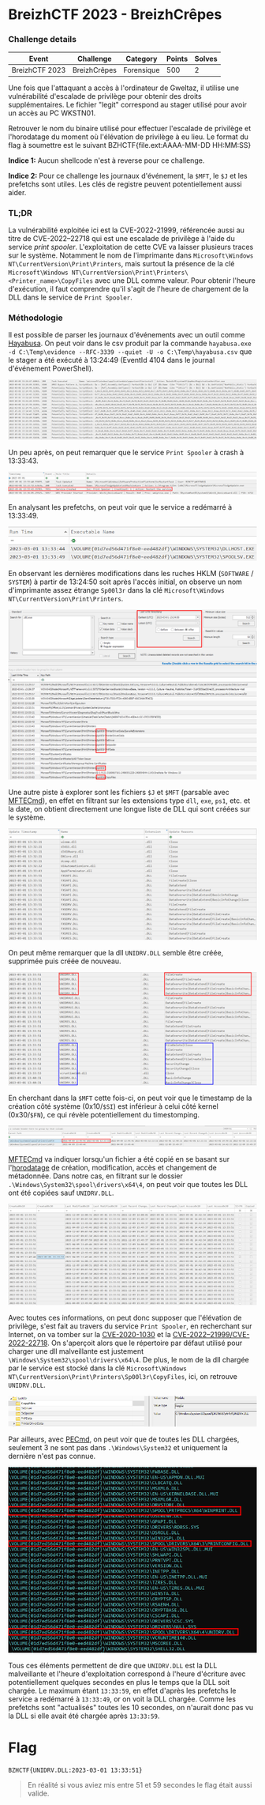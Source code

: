 BreizhCTF 2023 - BreizhCrêpes
==========================

### Challenge details

| Event                    | Challenge  | Category       | Points | Solves      |
|--------------------------|------------|----------------|--------|-------------|
| BreizhCTF 2023           | BreizhCrêpes  | Forensique  | 500    | 2         |


Une fois que l'attaquant a accès à l'ordinateur de Gweltaz, il utilise une vulnérabilité d'escalade de privilège pour obtenir des droits supplémentaires.
Le fichier "legit" correspond au stager utilisé pour avoir un accès au PC WKSTN01.

Retrouver le nom du binaire utilisé pour effectuer l'escalade de privilège et l'horodatage du moment où l'élévation de privilège à eu lieu. 
Le format du flag à soumettre est le suivant BZHCTF{file.ext:AAAA-MM-DD HH:MM:SS}

**Indice 1:** Aucun shellcode n'est à reverse pour ce challenge.

**Indice 2:** Pour ce challenge les journaux d'événement, la `$MFT`, le `$J` et les prefetchs sont utiles. Les clés de registre peuvent potentiellement aussi aider.

### TL;DR

La vulnérabilité exploitée ici est la CVE-2022-21999, référencée aussi au titre de CVE-2022–22718 qui est une escalade de privilège à l'aide du service *print spooler*. L'exploitation de cette CVE va laisser plusieurs traces sur le système. Notamment le nom de l'imprimante dans `Microsoft\Windows NT\CurrentVersion\Print\Printers`, mais surtout la présence de la clé `Microsoft\Windows NT\CurrentVersion\Print\Printers\<Printer_name>\CopyFiles` avec une DLL comme valeur. Pour obtenir l'heure d'exécution, il faut comprendre qu'il s'agit de l'heure de chargement de la DLL dans le service de `Print Spooler`.

### Méthodologie

Il est possible de parser les journaux d'événements avec un outil comme [Hayabusa](https://github.com/Yamato-Security/hayabusa). On peut voir dans le csv produit par la commande `hayabusa.exe -d C:\Temp\evidence --RFC-3339 --quiet -U -o C:\Temp\hayabusa.csv` que le stager a été exécuté à 13:24:49 (EventId 4104 dans le journal d'événement PowerShell).

![stager_powershell.png](images/BreizhCrepes_2/stager_powershell.png)

Un peu après, on peut remarquer que le service `Print Spooler` à crash à 13:33:43.

![crash_print_spooler.png](images/BreizhCrepes_2/crash_print_spooler.png)

En analysant les prefetchs, on peut voir que le service a redémarré à 13:33:49.

![prefetch_spoolsv.png](images/BreizhCrepes_2/prefetch_spoolsv.png)

En observant les dernières modifications dans les ruches HKLM (`SOFTWARE` / `SYSTEM`) à partir de 13:24:50 soit après l'accès initial, on observe un nom d'imprimante assez étrange `Sp00l3r`
dans la clé `Microsoft\Windows NT\CurrentVersion\Print\Printers`.

![find_last_write_register.png](images/BreizhCrepes_2/find_last_write_register.png)

Une autre piste à explorer sont les fichiers `$J` et `$MFT` (parsable avec [MFTECmd](https://github.com/EricZimmerman/MFTECmd)), en effet en filtrant sur les extensions type `dll`, `exe`, `ps1`, etc. et la date, on obtient directement une longue liste de DLL qui sont créées sur le système.

![UsnJrnl_dll.png](images/BreizhCrepes_2/UsnJrnl_dll.png)

On peut même remarquer que la dll `UNIDRV.DLL` semble être créée, supprimée puis créée de nouveau.

![unvidrv_dll.png](images/BreizhCrepes_2/unvidrv_dll.png)

En cherchant dans la `$MFT` cette fois-ci, on peut voir que le timestamp de la création côté système (0x10/`$SI`) est inférieur à celui côté kernel (0x30/`$FN`), ce qui révèle potentiellement du timestomping.

![mft_path_unidrv_dll.png](images/BreizhCrepes_2/mft_path_unidrv_dll.png)

[MFTECmd](https://github.com/EricZimmerman/MFTECmd) va indiquer lorsqu'un fichier a été copié en se basant sur l'[horodatage](http://www.kazamiya.net/en/NTFS_Timestamps) de création, modification, accès et changement de métadonnée. Dans notre cas, en filtrant sur le dossier `.\Windows\System32\spool\drivers\x64\4`, on peut voir que toutes les DLL ont été copiées sauf `UNIDRV.DLL`.

![dll_timestamp.png](images/BreizhCrepes_2/dll_timestamp.png)

Avec toutes ces informations, on peut donc supposer que l'élévation de privilège, s'est fait au travers du service `Print Spooler`, en recherchant sur Internet, on va tomber sur la [CVE-2020-1030](https://www.accenture.com/us-en/blogs/cyber-defense/discovering-exploiting-shutting-down-dangerous-windows-print-spooler-vulnerability) et la [CVE-2022–21999/CVE-2022-22718](https://research.ifcr.dk/spoolfool-windows-print-spooler-privilege-escalation-cve-2022-22718-bf7752b68d81). On s'aperçoit alors que le répertoire par défaut utilisé pour charger une dll malveillante est justement `\Windows\System32\spool\drivers\x64\4`. De plus, le nom de la dll chargée par le service est stocké dans la clé `Microsoft\Windows NT\CurrentVersion\Print\Printers\Sp00l3r\CopyFiles`, ici, on retrouve `UNIDRV.DLL`.

![registry_copyfiles.png](images/BreizhCrepes_2/registry_copyfiles.png)

Par ailleurs, avec [PECmd](https://github.com/EricZimmerman/PECmd/), on peut voir que de toutes les DLL chargées, seulement 3 ne sont pas dans `.\Windows\System32` et uniquement la dernière n'est pas connue.

![prefetch_spoolsv_pecmd.png](images/BreizhCrepes_2/prefetch_spoolsv_pecmd.png)

Tous ces éléments permettent de dire que `UNIDRV.DLL` est la DLL malveillante et l'heure d'exploitation correspond à l'heure d'écriture avec potentiellement quelques secondes en plus le temps que la DLL soit chargée. Le maximum étant `13:33:59`, en effet d'après les prefetchs le service a redémarré à `13:33:49`, or on voit la DLL chargée. Comme les prefetchs sont "actualisés" toutes les 10 secondes, on n'aurait donc pas vu la DLL si elle avait été chargée après `13:33:59`.

# Flag

`BZHCTF{UNIDRV.DLL:2023-03-01 13:33:51}`

> En réalité si vous aviez mis entre 51 et 59 secondes le flag était aussi valide.
